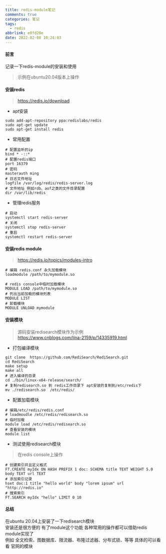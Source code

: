 ```yaml
---
title: redis-module笔记
comments: true
categories: 笔记
tags:
  - redis
abbrlink: e0fd20e
date: 2022-02-08 10:24:03
---
```

####  前言
记录一下redis-module的安装和使用      

> 示例在ubuntu20.04版本上操作  

####  安装redis
>https://redis.io/download

* apt安装    

```shell
sudo add-apt-repository ppa:redislabs/redis
sudo apt-get update
sudo apt-get install redis
```

* 常用配置 

```text
# 配置监听的ip  
bind * -::*
# 配置redis端口 
port 16379
# 密码 
masterauth ming
# 日志文件地址 
logfile /var/log/redis/redis-server.log  
# 文件地址 例如rdb、aof之类的文件目录配置
dir /var/lib/redis  
```

* 管理redis服务

```shell
# 启动
systemctl start redis-server 
# 关闭  
systemctl stop redis-server 
# 重启   
systemctl restart redis-server
```

#### 安装redis module

> https://redis.io/topics/modules-intro

```shell
# 编辑 redis.conf 永久加载模块 
loadmodule /path/to/mymodule.so

# redis console中临时加载模块
MODULE LOAD /path/to/mymodule.so
# 列出当前加载的模块列表  
MODULE LIST
# 卸载模块    
MODULE UNLOAD mymodule
```

#### 安装模块   

> 源码安装redisearch模块作为示例   
> https://www.cnblogs.com/lina-2159/p/14335919.html

* 打包编译模块  
```shell
git clone  https://github.com/RediSearch/RediSearch.git
cd RediSearch 
make setup 
make all  
# 进入编译的目录  
cd ./bin/linux-x64-release/search/
# 复制redisearch.so 到 redis工作目录下 apt安装的复制到/etc/redis下   
mv ./redisearch.so  /etc/redis/      
```

* 配置加载模块

```shell
# 编辑/etc/redis/redis.conf 
# loadmoudle /etc/redis/redisearch.so   
# 临时加载  
module load /etc/redis/redisearch.so   
# 查看安装的模块   
module list 
```

* 测试使用redisearch模块 

> 在redis console上操作  

```shell
# 创建索引并且定义格式 
FT.CREATE myIdx ON HASH PREFIX 1 doc: SCHEMA title TEXT WEIGHT 5.0 body TEXT url TEXT
# 添加索引记录 
hset doc:1 title "hello world" body "lorem ipsum" url "http://redis.io"
# 搜索索引    
FT.SEARCH myIdx "hello" LIMIT 0 10
```

#### 总结
在ubuntu 20.04上安装了一下redisearch模块   
安装还是很方便的  有了module这个功能 各种常用的操作都可以借助redis module实现了  
例如 全文检索、图数据库、限流器、布隆过滤器、分布式锁、等等 具体的可以看看 官网的模块    


